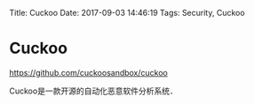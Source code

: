 Title: Cuckoo
Date: 2017-09-03 14:46:19
Tags: Security, Cuckoo



# Cuckoo

<https://github.com/cuckoosandbox/cuckoo>

Cuckoo是一款开源的自动化恶意软件分析系统．
